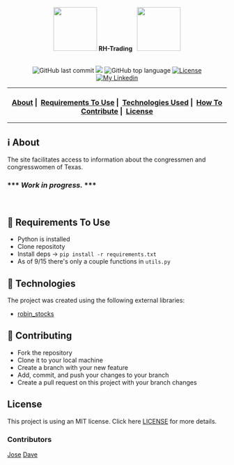 <div align="center"><img width="100px" height="100px" src="./demo_imgs/flag.gif"> <strong>RH-Trading</strong> &ensp;<img width="100px" height="100px" src="./demo_imgs/flag.gif"></div>
<br/>

<p align="center">
  <img alt="GitHub last commit" src="https://img.shields.io/github/last-commit/sournachos/rh-trading">
  <img src="https://img.shields.io/github/issues/sournachos/rh-trading">
  <img alt="GitHub top language" src="https://img.shields.io/github/languages/top/sournachos/rh-trading">
  <a href="LICENSE">
    <img alt="License" src="https://img.shields.io/badge/license-MIT-%23F8952D">
  </a>
    </br>
  <a href="https://www.linkedin.com/in/joseriverathedev/">
    <img alt="My Linkedin" src="https://img.shields.io/badge/Jose Rivera-%230077B5?style=social&logo=linkedin">
  </a>
</p>

___

<h3 align="center">
  <a href="#information_source-about">About</a>&nbsp;|&nbsp;
  <a href="#seedling-requirements-to-use">Requirements To Use</a>&nbsp;|&nbsp;
  <a href="#rocket-technologies">Technologies Used</a>&nbsp;|&nbsp;
  <a href="#link-contributing">How To Contribute</a>&nbsp;|&nbsp;
  <a href="#license">License</a>
</h3>

___


## :information_source: About

The site facilitates access to information about the congressmen and congresswomen of Texas. <br>
### *** ***Work in progress.*** *** ### 
<br>

## :seedling: Requirements To Use
- Python is installed
- Clone repositoty
- Install deps -> `pip install -r requirements.txt`
- As of 9/15 there's only a couple functions in `utils.py` 

## :rocket: Technologies 

The project was created using the following external libraries:

- [robin_stocks](https://github.com/jmfernandes/robin_stocks)

## :link: Contributing 

- Fork the repository
- Clone it to your local machine
- Create a branch with your new feature
- Add, commit, and push your changes to your branch
- Create a pull request on this project with your branch changes

## License 

This project is using an MIT license. Click here [LICENSE](LICENSE) for more details.

### Contributors
[Jose](https://github.com/sournachos)
[Dave](https://github.com/davechamp50)